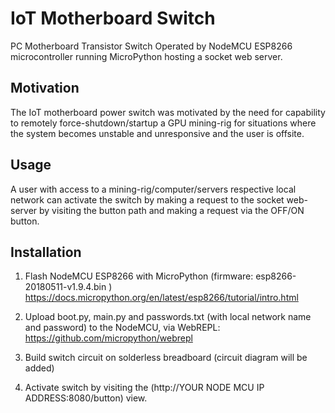 # IoT Motherboard Switch
PC Motherboard Transistor Switch Operated by NodeMCU ESP8266 microcontroller running MicroPython
hosting a socket web server. 

## Motivation
The IoT motherboard power switch was motivated by the need for capability to remotely
force-shutdown/startup a GPU mining-rig for situations where the system becomes unstable
and unresponsive and the user is offsite.

## Usage
A user with access to a mining-rig/computer/servers respective local network can activate the switch
by making a request to the socket web-server by visiting the button path and making a request via the OFF/ON button. 

## Installation
1) Flash NodeMCU ESP8266 with MicroPython (firmware: esp8266-20180511-v1.9.4.bin )
https://docs.micropython.org/en/latest/esp8266/tutorial/intro.html

2) Upload boot.py, main.py and passwords.txt (with local network name and password) to the NodeMCU,
via WebREPL: https://github.com/micropython/webrepl

3) Build switch circuit on solderless breadboard (circuit diagram will be added)

4) Activate switch by visiting the (http://YOUR NODE MCU IP ADDRESS:8080/button) view.


